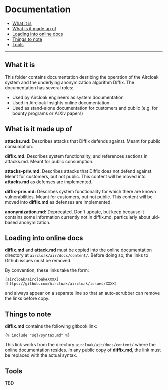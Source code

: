 # Documentation

- [What it is](#what-it-is)
- [What is it made up of](#what-is-it-made-up-of)
- [Loading into online docs](#loading-into-online-docs)
- [Things to note](#things-to-note)
- [Tools](#tools)

----------------------

## What it is

This folder contains documentation desribing the operation of the
Aircloak system and the underlying anonymization algorithm Diffix.
The documentation has several roles:
* Used by Aircloak engineers as system documentation
* Used in Aircloak Insights online documentation
* Used as stand-alone documentation for customers and public
(e.g. for bounty programs or ArXiv papers)

## What is it made up of

**attacks.md:** Describes attacks that Diffix defends against.
Meant for public consumption.

**diffix.md:** Describes system functionality, and references
sections in attacks.md.  Meant for public consumption.

**attacks-priv.md:** Describes attacks that Diffix does not defend
against. Meant for customers, but not public. This content will be moved
into **attacks.md** as defenses are implemented.

**diffix-priv.md:** Describes system functionality for which there
are known vulnerabilities.  Meant for customers, but not public. This
content will be moved into **diffix.md** as defenses are implemented.

**anonymization.md:** Deprecated. Don't update, but keep because it contains
some information currently not in diffix.md, particularly about uid-based
anonymization.

## Loading into online docs

**diffix.md** and **attack.md** must be copied into the online
documentation directory at `aircloak/air/docs/content/`. Before doing so,
the links to Github issues must be removed.

By convention, these links take the form:

`[aircloak/aircloak#XXXX](https://github.com/Aircloak/aircloak/issues/XXXX)`

and always appear on a separate line so that an auto-scrubber can
remove the links before copy.

## Things to note

**diffix.md** contains the following gitbook link:

`{% include "sql/syntax.md" %}`

This link works from the directory `aircloak/air/docs/content/` where
the online documentation resides. In any public copy of **diffix.md**,
the link must be replaced with the actual syntax.

## Tools

TBD
